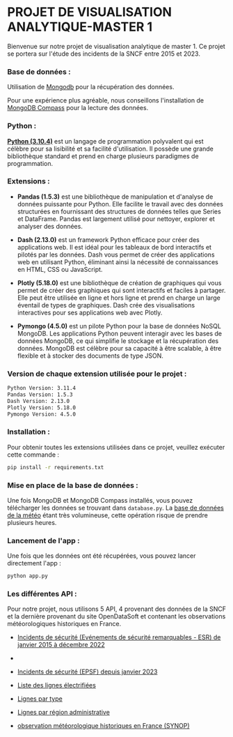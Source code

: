 # PROJET DE VISUALISATION ANALYTIQUE-MASTER 1

Bienvenue sur notre projet de visualisation analytique de master 1. Ce projet se portera sur l'étude des incidents de la SNCF entre 2015 et 2023.

### Base de données :

Utilisation de [Mongodb](hhttps://www.mongodb.com/fr-fr?utm_source=google&utm_campaign=search_gs_pl_evergreen_atlas_core_prosp-brand_gic-null_emea-fr_ps-all_desktop_fr_lead&utm_term=mongodb&utm_medium=cpc_paid_search&utm_ad=p&utm_ad_campaign_id=20378068742&adgroup=154980288401&cq_cmp=20378068742&gad_source=1&gclid=Cj0KCQiAnfmsBhDfARIsAM7MKi2ujmjZBeZa1JV3HmlN5dzynEqpp4X-tKcM1gvnhnrEKFHWkFXRmVMaAnOYEALw_wcB) pour la récupération des données.

Pour une expérience plus agréable, nous conseillons l'installation de [MongoDB Compass](https://www.mongodb.com/products/tools/compass) pour la lecture des données.

### Python : 

[__Python (3.10.4)__](https://www.python.org) est un langage de programmation polyvalent qui est célèbre pour sa lisibilité et sa facilité d'utilisation. Il possède une grande bibliothèque standard et prend en charge plusieurs paradigmes de programmation.

### Extensions : 

- __Pandas (1.5.3)__ est une bibliothèque de manipulation et d'analyse de données puissante pour Python. Elle facilite le travail avec des données structurées en fournissant des structures de données telles que Series et DataFrame. Pandas est largement utilisé pour nettoyer, explorer et analyser des données.

- __Dash (2.13.0)__ est un framework Python efficace pour créer des applications web. Il est idéal pour les tableaux de bord interactifs et pilotés par les données. Dash vous permet de créer des applications web en utilisant Python, éliminant ainsi la nécessité de connaissances en HTML, CSS ou JavaScript.

- __Plotly (5.18.0)__ est une bibliothèque de création de graphiques qui vous permet de créer des graphiques qui sont interactifs et faciles à partager. Elle peut être utilisée en ligne et hors ligne et prend en charge un large éventail de types de graphiques. Dash crée des visualisations interactives pour ses applications web avec Plotly.

- __Pymongo (4.5.0)__ est un pilote Python pour la base de données NoSQL MongoDB. Les applications Python peuvent interagir avec les bases de données MongoDB, ce qui simplifie le stockage et la récupération des données. MongoDB est célèbre pour sa capacité à être scalable, à être flexible et à stocker des documents de type JSON.

### Version de chaque extension utilisée pour le projet : 

```bash
Python Version: 3.11.4
Pandas Version: 1.5.3
Dash Version: 2.13.0
Plotly Version: 5.18.0
Pymongo Version: 4.5.0
```

### Installation : 

Pour obtenir toutes les extensions utilisées dans ce projet, veuillez exécuter cette commande : 

```bash 
pip install -r requirements.txt
```

### Mise en place de la base de données : 

Une fois MongoDB et MongoDB Compass installés, vous pouvez télécharger les données se trouvant dans ```database.py```. 
La [base de données de la météo](https://public.opendatasoft.com/explore/dataset/donnees-synop-essentielles-omm/table/?sort=date&dataChart=eyJxdWVyaWVzIjpbeyJjaGFydHMiOlt7InR5cGUiOiJjb2x1bW4iLCJmdW5jIjoiQVZHIiwieUF4aXMiOiJ0YyIsInNjaWVudGlmaWNEaXNwbGF5Ijp0cnVlLCJjb2xvciI6IiNGRjUxNUEifV0sInhBeGlzIjoiZGF0ZSIsIm1heHBvaW50cyI6IiIsInRpbWVzY2FsZSI6ImRheSIsInNvcnQiOiIiLCJjb25maWciOnsiZGF0YXNldCI6ImRvbm5lZXMtc3lub3AtZXNzZW50aWVsbGVzLW9tbSIsIm9wdGlvbnMiOnt9fX1dLCJkaXNwbGF5TGVnZW5kIjp0cnVlLCJhbGlnbk1vbnRoIjp0cnVlfQ%3D%3D
) étant très volumineuse, cette opération risque de prendre plusieurs heures.

### Lancement de l'app : 

Une fois que les données ont été récupérées, vous pouvez lancer directement l'app : 

```bash 
python app.py
```

### Les différentes API : 

Pour notre projet, nous utilisons 5 API, 4 provenant des données de la SNCF et la dernière provenant du site OpenDataSoft et contenant les observations météorologiques historiques en France.

- [Incidents de sécurité (Evénements de sécurité remarquables - ESR) de janvier 2015 à décembre 2022](https://data.sncf.com/explore/dataset/incidents-securite/table/?sort=date)

 - 

- [Incidents de sécurité (EPSF) depuis janvier 2023](https://data.sncf.com/explore/dataset/incidents-de-securite-epsf/table/?sort=date&calendarview=month&dataChart=eyJxdWVyaWVzIjpbeyJjaGFydHMiOlt7InR5cGUiOiJsaW5lIiwiZnVuYyI6IkFWRyIsInlBeGlzIjoiZ3Jhdml0ZV9lcHNmIiwic2NpZW50aWZpY0Rpc3BsYXkiOnRydWUsImNvbG9yIjoiI0ExMDA2QiJ9XSwieEF4aXMiOiJkYXRlIiwibWF4cG9pbnRzIjoiIiwidGltZXNjYWxlIjoibW9udGgiLCJzb3J0IjoiIiwiY29uZmlnIjp7ImRhdGFzZXQiOiJpbmNpZGVudHMtZGUtc2VjdXJpdGUtZXBzZiIsIm9wdGlvbnMiOnsic29ydCI6ImRhdGUifX19XSwiZGlzcGxheUxlZ2VuZCI6dHJ1ZSwiYWxpZ25Nb250aCI6dHJ1ZSwidGltZXNjYWxlIjoiIn0%3D)

- [Liste des lignes électrifiées](https://data.sncf.com/explore/dataset/liste-des-lignes-electrifiees/table/)

- [Lignes par type](https://data.sncf.com/explore/dataset/lignes-par-type/table/)

- [Lignes par région administrative](https://data.sncf.com/explore/dataset/lignes-par-region-administrative/table/)

- [observation météorologique historiques en France (SYNOP)](https://public.opendatasoft.com/explore/dataset/donnees-synop-essentielles-omm/table/?sort=date&dataChart=eyJxdWVyaWVzIjpbeyJjaGFydHMiOlt7InR5cGUiOiJjb2x1bW4iLCJmdW5jIjoiQVZHIiwieUF4aXMiOiJ0YyIsInNjaWVudGlmaWNEaXNwbGF5Ijp0cnVlLCJjb2xvciI6IiNGRjUxNUEifV0sInhBeGlzIjoiZGF0ZSIsIm1heHBvaW50cyI6IiIsInRpbWVzY2FsZSI6ImRheSIsInNvcnQiOiIiLCJjb25maWciOnsiZGF0YXNldCI6ImRvbm5lZXMtc3lub3AtZXNzZW50aWVsbGVzLW9tbSIsIm9wdGlvbnMiOnt9fX1dLCJkaXNwbGF5TGVnZW5kIjp0cnVlLCJhbGlnbk1vbnRoIjp0cnVlfQ%3D%3D)





